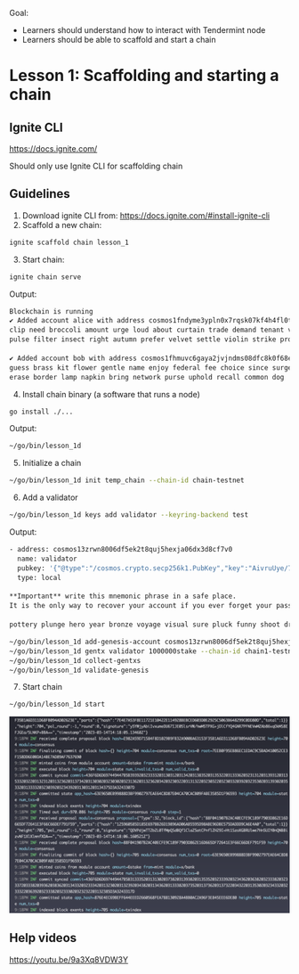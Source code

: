 Goal:

- Learners should understand how to interact with Tendermint node
- Learners should be able to scaffold and start a chain

# Lesson 1: Scaffolding and starting a chain

## Ignite CLI

https://docs.ignite.com/

Should only use Ignite CLI for scaffolding chain

## Guidelines

1. Download ignite CLI from: https://docs.ignite.com/#install-ignite-cli
2. Scaffold a new chain: 
```sh
ignite scaffold chain lesson_1
```

3. Start chain:
```sh
ignite chain serve
```
Output:
```sh
Blockchain is running
✔ Added account alice with address cosmos1fndyme3ypln0x7rqsk07kf4h4fl0txr89cd4kl and mnemonic:
clip need broccoli amount urge loud about curtain trade demand tenant victory
pulse filter insect right autumn prefer velvet settle violin strike proof foot

✔ Added account bob with address cosmos1fhmuvc6gaya2jvjndms08dfc8k0f68eh0u44wq and mnemonic:
guess brass kit flower gentle name enjoy federal fee choice since surge manual
erase border lamp napkin bring network purse uphold recall common dog
```
4. Install chain binary (a software that runs a node)
```sh
go install ./...
```
Output: 
```sh
~/go/bin/lesson_1d
```
5. Initialize a chain
```sh
~/go/bin/lesson_1d init temp_chain --chain-id chain-testnet
```
6. Add a validator
```sh
~/go/bin/lesson_1d keys add validator --keyring-backend test
```
Output: 
```sh
- address: cosmos13zrwn8006df5ek2t8quj5hexja06dx3d8cf7v0
  name: validator
  pubkey: '{"@type":"/cosmos.crypto.secp256k1.PubKey","key":"AivruUye/7we0ERC6Iwfhwy2LG3BBSwsXiHt6DC77UDf"}'
  type: local

**Important** write this mnemonic phrase in a safe place.
It is the only way to recover your account if you ever forget your password.

pottery plunge hero year bronze voyage visual sure pluck funny shoot drink rapid trend text light donkey holiday meat chimney clock gospel bleak school
```
```sh
~/go/bin/lesson_1d add-genesis-account cosmos13zrwn8006df5ek2t8quj5hexja06dx3d8cf7v0 10000000stake --keyring-backend test
~/go/bin/lesson_1d gentx validator 1000000stake --chain-id chain1-testnet --keyring-backend test
~/go/bin/lesson_1d collect-gentxs
~/go/bin/lesson_1d validate-genesis
```
7. Start chain
```sh
~/go/bin/lesson_1d start
```
![result](images/lesson_1.png "result of a chain running")

## Help videos
https://youtu.be/9a3Xq8VDW3Y